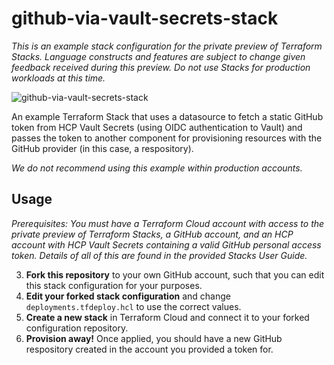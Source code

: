 # github-via-vault-secrets-stack

_This is an example stack configuration for the private preview of Terraform Stacks. Language
constructs and features are subject to change given feedback received during this preview. Do not
use Stacks for production workloads at this time._

![github-via-vault-secrets-stack](https://github.com/hashicorp/github-via-vault-secrets-stack/assets/2430490/1b4b919c-0559-4d7b-8d05-f669c23ac828)


An example Terraform Stack that uses a datasource to fetch a static GitHub token from HCP Vault
Secrets (using OIDC authentication to Vault) and passes the token to another component for provisioning resources
with the GitHub provider (in this case, a respository).

_We do not recommend using this example within production accounts._

## Usage

_Prerequisites: You must have a Terraform Cloud account with access to the private preview of
Terraform Stacks, a GitHub account, and an HCP account with HCP Vault Secrets containing a valid
GitHub personal access token. Details of all of this are found in the provided Stacks User Guide._

3. **Fork this repository** to your own GitHub account, such that you can edit this stack configuration
   for your purposes.
4. **Edit your forked stack configuration** and change `deployments.tfdeploy.hcl` to use the correct values.
5. **Create a new stack** in Terraform Cloud and connect it to your forked configuration repository.
6. **Provision away!** Once applied, you should have a new GitHub respository created in the account you provided a token for.

